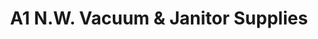 ---
title: "A1 N.W. Vacuum & Janitor Supplies"
url: /oklahoma-city/a1-n-w-vacuum-and-janitor-supplies/
shop: shop
---
